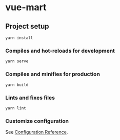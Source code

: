 # vue-mart

## Project setup

<!-- 安装模块 -->

```
yarn install
```

### Compiles and hot-reloads for development

<!-- 启动服务 -->

```
yarn serve
```

### Compiles and minifies for production

```
yarn build
```

### Lints and fixes files

```
yarn lint
```

### Customize configuration

See [Configuration Reference](https://cli.vuejs.org/config/).
